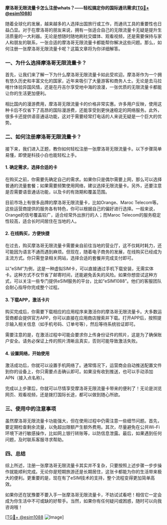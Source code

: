 **摩洛哥无限流量卡怎么注册whats？——轻松搞定你的国际通讯需求[[TG💪+ @esim1088](https://t.me/s/esim1088)]**

随着全球化的发展，越来越多的人选择出国旅行或工作，而通讯工具的重要性也日益凸显。对于在摩洛哥的朋友来说，拥有一张适合自己的无限流量卡无疑是提升生活质量的一大利器。无论是想随时随地刷社交媒体、观看视频，还是需要保持与家人和朋友的联系，一张合适的摩洛哥无限流量卡都能帮你解决这些问题。那么，如何注册一张摩洛哥无限流量卡呢？这篇文章将为你详细解答。

### 一、为什么选择摩洛哥无限流量卡？

首先，让我们来了解一下为什么摩洛哥无限流量卡如此受欢迎。摩洛哥作为一个拥有悠久历史和丰富文化的国家，近年来吸引了大量游客和商务人士。无论是去马拉喀什体验异国风情，还是在丹吉尔享受地中海的浪漫，一张优质的无限流量卡都能让你的生活更加便利。

相比国内的漫游费用，摩洛哥无限流量卡的价格非常实惠。许多用户反映，使用这种卡后不仅省下了高昂的国际漫游费，还能享受到更快速稳定的网络服务。此外，很多卡还提供语音通话功能，这对于需要经常打电话的人来说无疑是一个巨大的优势。

### 二、如何注册摩洛哥无限流量卡？

接下来，我们进入正题，教你如何轻松注册一张摩洛哥无限流量卡。以下步骤简单易懂，即使是科技小白也能轻松上手。

#### 1. 确定需求，选择合适的卡

在购买之前，你需要先确定自己的需求。如果你只是偶尔需要上网，那么可以选择普通的流量套餐；如果需要频繁使用网络，建议选择无限流量卡。另外，还要注意是否需要语音通话功能，以及卡的有效期和覆盖范围。

目前市场上有很多品牌的摩洛哥无限流量卡，比如Orange、Maroc Telecom等。这些运营商提供的服务各有特色，你可以根据自己的偏好进行选择。一般来说，Orange的信号覆盖较广，适合经常外出旅行的人；而Maroc Telecom的服务稳定性较高，适合长时间居住在当地的人。

#### 2. 在线购买，方便快捷

在过去，购买摩洛哥无限流量卡需要亲自前往当地的营业厅，这不仅耗时耗力，还可能因为语言不通而遇到麻烦。但现在，随着电子商务的发展，在线购买已经成为主流方式。你只需登录相关网站，选择合适的套餐并完成支付即可。

以“eSIM”为例，这是一种虚拟SIM卡，可以直接通过手机下载安装，无需实体卡。这种方式不仅节省了邮寄时间，还能避免丢失的风险。如果你想尝试这种方式，可以关注一些专门提供eSIM服务的平台，比如“eSIM1088”。他们的客服团队会耐心指导你完成整个过程。

#### 3. 下载APP，激活卡片

购买完成后，你需要下载相应的应用程序来激活你的摩洛哥无限流量卡。大多数运营商都会提供官方APP，你可以直接在应用商店搜索并下载。打开APP后，按照提示输入相关信息（如手机号码、订单号等），然后等待系统验证即可。

需要注意的是，在激活过程中可能会要求你上传身份证件的照片，这是为了确保账户安全。请务必保证上传的照片清晰且真实，否则可能导致激活失败。

#### 4. 设置网络，开始使用

激活成功后，你就可以设置手机网络了。通常情况下，运营商会自动推送配置文件到你的设备上，你只需要点击确认即可。如果没有收到推送，也可以手动添加APN（接入点名称）。

完成以上步骤后，你就可以尽情享受摩洛哥无限流量卡带来的便利了！无论是浏览网页、观看视频，还是拨打国际长途，都可以做到随心所欲。

### 三、使用中的注意事项

虽然摩洛哥无限流量卡功能强大，但在使用过程中仍需注意一些细节问题。首先，要定期检查剩余流量，以免超出限额产生额外费用。其次，尽量避免在公共Wi-Fi环境下进行敏感操作，比如网上银行转账等，以防信息泄露。最后，如果遇到任何问题，及时联系客服寻求帮助。

### 四、总结

综上所述，注册一张摩洛哥无限流量卡其实并不复杂，只要按照上述步骤一步步操作就能顺利完成。无论你是短期旅游还是长期居住，这张卡都能为你的生活带来极大的便利。更重要的是，现在有了eSIM技术的支持，整个流程变得更加简单高效。

如果你还在犹豫要不要入手一张摩洛哥无限流量卡，不妨试试看吧！相信它一定会成为你生活中不可或缺的好帮手。当然，如果你有任何疑问或困惑，随时可以向我咨询哦！

[[TG💪+ @esim1088](https://t.me/s/esim1088) ![Image](https://i.postimg.cc/4NQfJmqS/Snipaste-2025-05-13-00-14-12.png)]